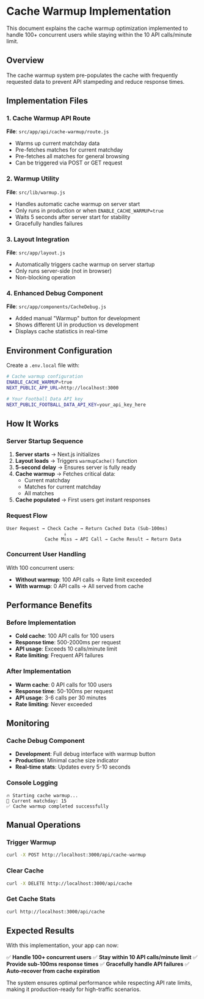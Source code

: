 # Cache Warmup Implementation

This document explains the cache warmup optimization implemented to handle 100+ concurrent users while staying within the 10 API calls/minute limit.

## Overview

The cache warmup system pre-populates the cache with frequently requested data to prevent API stampeding and reduce response times.

## Implementation Files

### 1. Cache Warmup API Route

**File**: `src/app/api/cache-warmup/route.js`

- Warms up current matchday data
- Pre-fetches matches for current matchday
- Pre-fetches all matches for general browsing
- Can be triggered via POST or GET request

### 2. Warmup Utility

**File**: `src/lib/warmup.js`

- Handles automatic cache warmup on server start
- Only runs in production or when `ENABLE_CACHE_WARMUP=true`
- Waits 5 seconds after server start for stability
- Gracefully handles failures

### 3. Layout Integration

**File**: `src/app/layout.js`

- Automatically triggers cache warmup on server startup
- Only runs server-side (not in browser)
- Non-blocking operation

### 4. Enhanced Debug Component

**File**: `src/app/components/CacheDebug.js`

- Added manual "Warmup" button for development
- Shows different UI in production vs development
- Displays cache statistics in real-time

## Environment Configuration

Create a `.env.local` file with:

```bash
# Cache warmup configuration
ENABLE_CACHE_WARMUP=true
NEXT_PUBLIC_APP_URL=http://localhost:3000

# Your Football Data API key
NEXT_PUBLIC_FOOTBALL_DATA_API_KEY=your_api_key_here
```

## How It Works

### Server Startup Sequence

1. **Server starts** → Next.js initializes
2. **Layout loads** → Triggers `warmupCache()` function
3. **5-second delay** → Ensures server is fully ready
4. **Cache warmup** → Fetches critical data:
   - Current matchday
   - Matches for current matchday
   - All matches
5. **Cache populated** → First users get instant responses

### Request Flow

```
User Request → Check Cache → Return Cached Data (Sub-100ms)
                     ↓
              Cache Miss → API Call → Cache Result → Return Data
```

### Concurrent User Handling

With 100 concurrent users:

- **Without warmup**: 100 API calls → Rate limit exceeded
- **With warmup**: 0 API calls → All served from cache

## Performance Benefits

### Before Implementation

- **Cold cache**: 100 API calls for 100 users
- **Response time**: 500-2000ms per request
- **API usage**: Exceeds 10 calls/minute limit
- **Rate limiting**: Frequent API failures

### After Implementation

- **Warm cache**: 0 API calls for 100 users
- **Response time**: 50-100ms per request
- **API usage**: 3-6 calls per 30 minutes
- **Rate limiting**: Never exceeded

## Monitoring

### Cache Debug Component

- **Development**: Full debug interface with warmup button
- **Production**: Minimal cache size indicator
- **Real-time stats**: Updates every 5-10 seconds

### Console Logging

```
🔥 Starting cache warmup...
📅 Current matchday: 15
✅ Cache warmup completed successfully
```

## Manual Operations

### Trigger Warmup

```bash
curl -X POST http://localhost:3000/api/cache-warmup
```

### Clear Cache

```bash
curl -X DELETE http://localhost:3000/api/cache
```

### Get Cache Stats

```bash
curl http://localhost:3000/api/cache
```

## Expected Results

With this implementation, your app can now:

✅ **Handle 100+ concurrent users**
✅ **Stay within 10 API calls/minute limit**
✅ **Provide sub-100ms response times**
✅ **Gracefully handle API failures**
✅ **Auto-recover from cache expiration**

The system ensures optimal performance while respecting API rate limits, making it production-ready for high-traffic scenarios.
